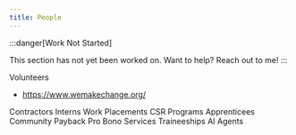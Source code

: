 ```yaml
---
title: People
---
```


:::danger[Work Not Started]

This section has not yet been worked on. Want to help? Reach out to me!
:::


Volunteers
- https://www.wemakechange.org/

Contractors
Interns
Work Placements
CSR Programs
Apprenticees
Community Payback
Pro Bono Services
Traineeships
AI Agents